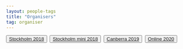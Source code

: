 ```yaml
---
layout: people-tags
title: "Organisers"
tag: organiser
---
```

<button class="grey"><a class="linkbutton" href="/tag/stockholm-2018-organiser">
  Stockholm 2018
</a></button>&nbsp;
<button class="grey"><a class="linkbutton" href="/tag/stockholm-mini-2018-organiser">
  Stockholm mini 2018
</a></button>&nbsp;
<button class="grey"><a class="linkbutton" href="/tag/canberra-2019-organiser">
  Canberra 2019
</a></button>&nbsp;
<button class="grey"><a class="linkbutton" href="/tag/online-2020-organiser">
  Online 2020
</a></button>&nbsp;